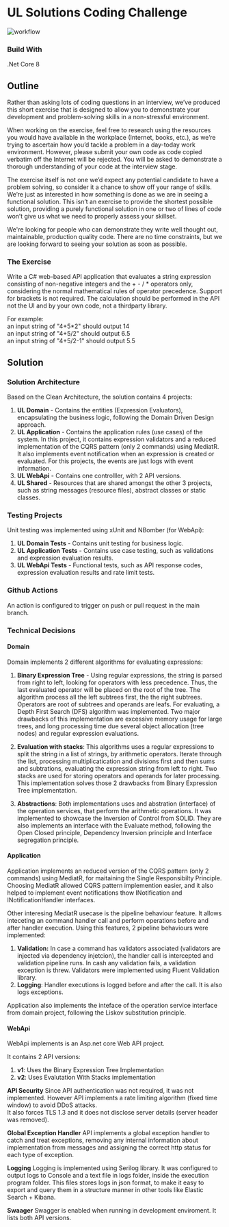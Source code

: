 # UL Solutions Coding Challenge
![workflow](https://github.com/gabriel301/ULSolutionsCodingChallenge/actions/workflows/dotnet.yml/badge.svg?brach=main)

### Build With
.Net Core 8

## Outline
<p>Rather than asking lots of coding questions in an interview, we’ve produced this short exercise that is designed to allow you to demonstrate your development and problem-solving skills in a non-stressful environment. </p>
  
<p>When working on the exercise, feel free to research using the resources you would have available in the workplace (Internet, books, etc.), as we’re trying to ascertain how you’d tackle a problem in a day-today work environment. However, please submit your own code as code copied verbatim off the Internet will be rejected. You will be asked to demonstrate a thorough understanding of your code at the interview stage.</p>

<p>The exercise itself is not one we’d expect any potential candidate to have a problem solving, so consider it a chance to show off your range of skills. We’re just as interested in how something is done as we are in seeing a functional solution. This isn’t an exercise to provide the shortest possible solution, providing a purely functional solution in one or two of lines of code won’t give us what we need to properly assess your skillset.</p> 

<p>We're looking for people who can demonstrate they write well thought out, maintainable, production quality code. There are no time constraints, but we are looking forward to seeing your solution as soon as possible. </p>

### The Exercise
<p>Write a C# web-based API application that evaluates a string expression consisting of non-negative integers and the + - / * operators only, considering the normal mathematical rules of operator precedence. Support for brackets is not required. The calculation should be performed in the API not the UI and by your own code, not a thirdparty library. </p>

<p>For example:
<br>an input string of "4+5*2" should output 14
<br>an input string of "4+5/2" should output 6.5
<br>an input string of "4+5/2-1" should output 5.5
</p>

## Solution
### Solution Architecture
Based on the Clean Architecture, the solution contains 4 projects:

1. **UL Domain** - Contains the entities (Expression Evaluators), encapsulating the business logic, following the Domain Driven Design approach.
 2. **UL Application** -  Contains the application rules (use cases) of the system. In this project, it contains expression validators and a reduced implementation of the CQRS pattern (only 2 commands) using MediatR. It also implements event notification when an expression is created or evaluated. For this projects, the events are just logs with event information.
 3.  **UL WebApi** -  Contains one controlller, with 2 API versions.
 4. **UL Shared** - Resources that are shared amongst the other 3 projects, such as string messages (resource files), abstract classes or static classes.

### Testing Projects
Unit testing was implemented using xUnit and NBomber (for WebApi):
 1. **UL Domain Tests** - Contains unit testing for business logic.
 2. **UL Application Tests** - Contains use case testing, such as validations and expression evaluation results.
 3. **UL WebApi Tests** - Functional tests, such as API response codes, expression evaluation results and rate limit tests.

### Github Actions
An action is configured to trigger on push or pull request in the main branch.

### Technical Decisions
#### Domain
Domain implements 2 different algorithms for evaluating expressions:

 1. **Binary Expression Tree** - Using regular expressions, the string is parsed from right to left, looking for operators with less precedence. Thus, the last evaluated operator will be placed on the root of the tree. The algorithm process all the left subtrees first, the the right subtrees. Operators are root of subtrees and operands are leafs. For evaluating, a Depth First Search (DFS) algorithm was implemented. Two major drawbacks of this implementation are excessive memory usage for large trees, and long processing time due several object allocation (tree nodes) and regular expression evaluations.
    
 1. **Evaluation with stacks**: This algorithms uses a regular expressions to split the string in a list of strings, by arithmetic operators. Iterate through the list, processing multiplicatication and divisions first and then sums and subtrations, evaluating the expression string from left to right. Two stacks are used for storing operators and operands for later processing. This implementation solves those 2 drawbacks from Binary Expression Tree implementation.

 3. **Abstractions**: Both implementations uses and abstration (interface) of the operation services, that perform the arithmetic operations. It was implemented to showcase the Inversion of Control from SOLID. They are also implements an interface with the Evaluate method, following the Open Closed principle, Dependency Inversion principle and Interface segregation principle.

#### Application
<p>Application implements an reduced version of the CQRS pattern (only 2 commands) using MediatR, for maitaining the Single Responsibilty Principle. Choosing MediatR allowed CQRS pattern implemention easier, and it also helped to implement event notifications thow INotification and INotificationHandler interfaces.</p>
<p> Other interesing MediatR usecase is the pipeline behaviour feature. It allows inteceting an command handler call and perform operations before and after handler execution. Using this features, 2 pipeline behaviours were implemented:

 1. **Validation:** In case a command has validators associated (validators are injected via dependency injetcion), the handler call is intercepted and validation pipeline runs. In cash any validation fails, a validation exception is threw. Validators were implemented using Fluent Validation library.
 2. **Logging**: Handler executions is logged before and after the call. It is also logs exceptions.

Application also implements the inteface of the operation service interface from domain project, following the Liskov substitution principle.</p>

#### WebApi
WebApi implements is an Asp.net core Web API project.

It contains 2 API versions:

 1. **v1**: Uses the Binary Expression Tree Implementation
 2. **v2**: Uses Evalutation With Stacks implementation

**API Security**
Since API authentication was not required, it was not implemented. However API implements a rate limiting algorithm (fixed time window) to avoid DDoS attacks. <br>
It also forces TLS 1.3 and it does not disclose server details (server header was removed). 

**Global Exception Handler**
API implements a global exception handler to catch and treat exceptions, removing any internal information about implementation from messages and assigning the correct http status for each type of exception.

**Logging**
Logging is implemented using Serilog library. It was configured to output logs to Console and a text file in logs folder, inside the execution program folder. This files stores logs in json format, to make it easy to export and query them in a structure manner in other tools like Elastic Search + Kibana.

**Swaager**
Swagger is enabled when running in development enviroment. It lists both API versions.
